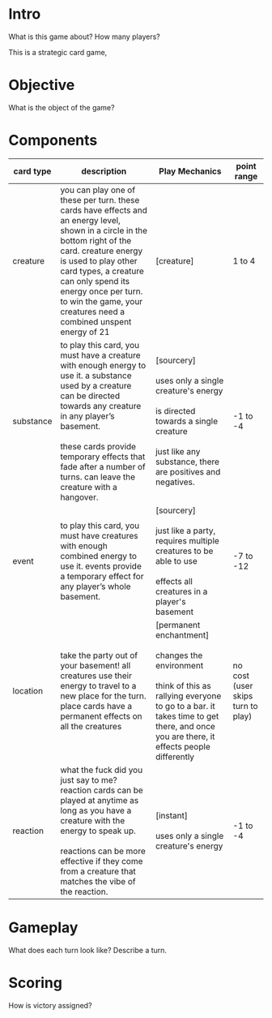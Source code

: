 # Intro

What is this game about? How many players?

This is a strategic card game, 

# Objective

What is the object of the game?

# Components

| card type | description | Play Mechanics | point range |
| --- | --- | --- | --- |
| creature | you can play one of these per turn. these cards have effects and an energy level, shown in a circle in the bottom right of the card. creature energy is used to play other card types, a creature can only spend its energy once per turn. to win the game, your creatures need a combined unspent energy of 21 | [creature] | 1 to 4 |
| substance | to play this card, you must have a creature with enough energy to use it. a substance used by a creature can be directed towards any creature in any player’s basement.<br><br>these cards provide temporary effects that fade after a number of turns. can leave the creature with a hangover. | [sourcery]<br><br>uses only a single creature's energy<br><br>is directed towards a single creature<br><br>just like any substance, there are positives and negatives. | -1 to -4 |
| event | to play this card, you must have creatures with enough combined energy to use it. events provide a temporary effect for any player’s whole basement.  | [sourcery]<br><br>just like a party, requires multiple creatures to be able to use<br><br>effects all creatures in a player's basement | -7 to -12 |
| location | take the party out of your basement! all creatures use their energy to travel to a new place for the turn. place cards have a permanent effects on all the creatures | [permanent enchantment]<br><br>changes the environment<br><br>think of this as rallying everyone to go to a bar. it takes time to get there, and once you are there, it effects people differently | no cost (user skips turn to play) |
| reaction | what the fuck did you just say to me? reaction cards can be played at anytime as long as you have a creature with the energy to speak up. <br><br>reactions can be more effective if they come from a creature that matches the vibe of the reaction. | [instant]<br><br>uses only a single creature's energy | -1 to -4 |

# Gameplay

What does each turn look like? Describe a turn. 

# Scoring

How is victory assigned?


